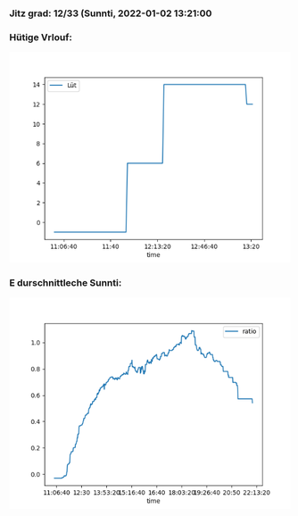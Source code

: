 ### Jitz grad: 12/33 (Sunnti, 2022-01-02 13:21:00

### Hütige Vrlouf:
![Graph](Today.png)

### E durschnittleche Sunnti:
![Graph](Sunnti.png)